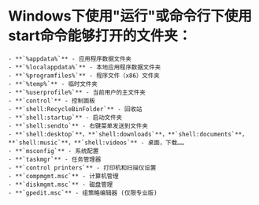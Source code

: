 # Windows下使用"运行"或命令行下使用start命令能够打开的文件夹：
	- **`%appdata%`** - 应用程序数据文件夹
	- **`%localappdata%`** - 本地应用程序数据文件夹
	- **`%programfiles%`** - 程序文件（x86）文件夹
	- **`%temp%`** - 临时文件夹
	- **`%userprofile%`** - 当前用户的主文件夹
	- **`control`** - 控制面板
	- **`shell:RecycleBinFolder`** - 回收站
	- **`shell:startup`** - 启动文件夹
	- **`shell:sendto`** - 右键菜单发送到文件夹
	- **`shell:desktop`**，**`shell:downloads`**，**`shell:documents`**，**`shell:music`**，**`shell:videos`** - 桌面，下载……
	- **`msconfig`** - 系统配置
	- **`taskmgr`** - 任务管理器
	- **`control printers`** - 打印机和扫描仪设置
	- **`compmgmt.msc`** - 计算机管理
	- **`diskmgmt.msc`** - 磁盘管理
	- **`gpedit.msc`** - 组策略编辑器 (仅限专业版)